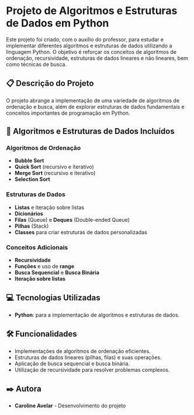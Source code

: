 # Projeto de Algoritmos e Estruturas de Dados em Python

Este projeto foi criado, com o auxílio do professor, para estudar e implementar diferentes algoritmos e estruturas de dados utilizando a linguagem Python.
O objetivo é reforçar os conceitos de algoritmos de ordenação, recursividade, estruturas de dados lineares e não lineares, bem como técnicas de busca.

## 📋 Descrição do Projeto

O projeto abrange a implementação de uma variedade de algoritmos de ordenação e busca, além de explorar estruturas de dados fundamentais e conceitos importantes de programação em Python.

## 🚀 Algoritmos e Estruturas de Dados Incluídos

### Algoritmos de Ordenação
- **Bubble Sort**
- **Quick Sort** (recursivo e iterativo)
- **Merge Sort** (recursivo e iterativo)
- **Selection Sort**

### Estruturas de Dados
- **Listas** e iteração sobre listas
- **Dicionários**
- **Filas** (Queue) e **Deques** (Double-ended Queue)
- **Pilhas** (Stack)
- **Classes** para criar estruturas de dados personalizadas

### Conceitos Adicionais
- **Recursividade**
- **Funções** e uso de **range**
- **Busca Sequencial** e **Busca Binária**
- **Iteração sobre listas**

## 💻 Tecnologias Utilizadas

- **Python**: para a implementação de algoritmos e estruturas de dados.

## 🛠️ Funcionalidades

- Implementações de algoritmos de ordenação eficientes.
- Estruturas de dados lineares (pilhas, filas) e suas operações.
- Aplicação de busca sequencial e busca binária.
- Utilização de recursividade para resolver problemas complexos.

## ✒️ Autora

- **Caroline Avelar** - Desenvolvimento do projeto
